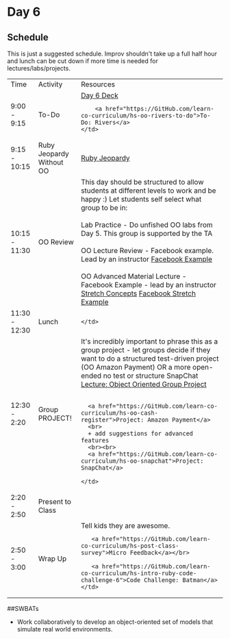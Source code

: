 # Day 6

## Schedule

This is just a suggested schedule. Improv shouldn't take up a full half hour and lunch can be cut down if more time is needed for lectures/labs/projects.

<table>
  <tr>
    <td>Time</td>
    <td>Activity</td>
    <td>Resources</td>
  </tr>
  <tr>
    <td>9:00 - 9:15</td>
    <td>To-Do</td>
    <td>
        <a href="https://docs.google.com/presentation/d/1LJMche3oKe13AkUeAhJUXoBKJVF3XPveFdmMJI9WMH4/edit#slide=id.g3f8078aae_018">Day 6 Deck</a></br>

        <a href="https://GitHub.com/learn-co-curriculum/hs-oo-rivers-to-do">To-Do: Rivers</a>
    </td>
  </tr>
  <tr>
    <td>9:15 - 10:15</td>
    <td>Ruby Jeopardy Without OO</td>
    <td>
    <a href="https://docs.google.com/presentation/d/1-5CHVXuU9VmhtIGZjTjzqlQpn-TXgGxWgEkdeQ8EEwE/edit#slide=id.p4">Ruby Jeopardy </a>
    </td>
  </tr>
  <tr>
    <td>10:15 - 11:30</td>
    <td>OO Review</td>
    <td>
      This day should be structured to allow students at different levels to work and be happy :)
      Let students self select what group to be in:
      <br>
      <br>
      Lab Practice - Do unfished OO labs from Day 5. This group is supported by the TA
      <br>
      <br>
      OO Lecture Review - Facebook example. Lead by an instructor
        <a href="https://GitHub.com/learn-co-curriculum/hs-ruby1-facebook-review">Facebook Example</a>
      <br>
      <br>
      OO Advanced Material Lecture - Facebook Example - lead by an instructor
        <a href="stretch-oo-concepts/README.md">Stretch Concepts</a>
        <a href="https://GitHub.com/learn-co-curriculum/hs-ruby1-facebook-stretch-example"> Facebook Stretch Example</a>
    </td>
  </tr>
  <tr>
    <td>11:30 - 12:30</td>
    <td>Lunch</td>
    <td>
       
    </td>
  </tr>
  <tr>
    <td>12:30 - 2:20</td>
    <td>Group PROJECT!</td>
    <td>
      It's incredibly important to phrase this as a group project - let groups decide if they want to do a structured test-driven project (OO Amazon Payment) OR a more open-ended no test or structure SnapChat
       <a href="lectures/object-oriented-group-project">Lecture: Object Oriented Group Project</a>
     </br>
     <br>

      <a href="https://GitHub.com/learn-co-curriculum/hs-oo-cash-register">Project: Amazon Payment</a>
      <br>
      + add suggestions for advanced features
      <br><br>
      <a href="https://GitHub.com/learn-co-curriculum/hs-oo-snapchat">Project: SnapChat</a>
  
    </td>
  </tr>
   <tr>
    <td>2:20 - 2:50</td>
    <td>Present to Class</td>
    <td>
   </td>
  </tr>
  <tr>
    <td>2:50 - 3:00</td>
    <td>Wrap Up</td>
    <td>
       Tell kids they are awesome.</br>

       <a href="https://GitHub.com/learn-co-curriculum/hs-post-class-survey">Micro Feedback</a></br>

       <a href="https://GitHub.com/learn-co-curriculum/hs-intro-ruby-code-challenge-6">Code Challenge: Batman</a>
    </td>
  </tr>

</table>

##SWBATs
+ Work collaboratively to develop an object-oriented set of models that simulate real world environments.
